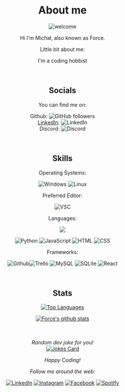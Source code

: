 <div align="center">

# About me
<p align="center"> <img src="https://readme-typing-svg.herokuapp.com?color=29CFDC&center=true&vCenter=true&width=500&height=100&lines=Front-End+Developer" alt="welcome" /> </p>
Hi I'm Michał, also known as Force.
</br>

Little bit about me:

I'm a coding hobbist

</br>

## Socials

You can find me on:

Github: ![GitHub followers](https://img.shields.io/github/followers/force-7?label=Followers&style=flat-square&logo=github)<br>
[LinkedIn](https://www.linkedin.com/in/michał-pawełczyk-7a55461b6/): ![LinkedIn](https://img.shields.io/badge/Name:-Michał%20Pawełczyk-blue?style=flat-square&logo=linkedin)<br>
Discord: ![Discord](https://img.shields.io/badge/Tag-Force%230761-blue?style=flat-square&logo=discord)<br>


</br>

## Skills

Operating Systems:

![Windows](https://img.shields.io/badge/OS-Win10-blue?style=flat-square&logo=windows)
![Linux](https://img.shields.io/badge/OS-Ubuntu-blue?style=flat-square&logo=ubuntu)

Preferred Editor:

![VSC](https://img.shields.io/badge/Editor-VSC-blue?style=flat-square&logo=visual-studio-code) 

Languages:

<p align="center">
  <a href="https://skillicons.dev">
    <img src="https://skillicons.dev/icons?i=git,kubernetes,docker,c,vim" />
  </a>
</p>

![Python](https://img.shields.io/badge/Code-Python-blue?style=flat-square&logo=python) ![JavaScript](https://img.shields.io/badge/Code-JavaScript-blue?style=flat-square&logo=javascript)  ![HTML](https://img.shields.io/badge/Code-HTML-blue?style=flat-square&logo=HTML) ![CSS](https://img.shields.io/badge/Code-CSS-blue?style=flat-square&logo=CSS) 

Frameworks:

![Github](https://img.shields.io/badge/Tool-Github-blue?style=flat-square&logo=github)![Trello](https://img.shields.io/badge/Tool-Trello-blue?style=flat-square&logo=trello) ![MySQL](https://img.shields.io/badge/Tool-MySQL-blue?style=flat-square&logo=MySQL) ![SQLite](https://img.shields.io/badge/Tool-SQLite-blue?style=flat-square&logo=SQLite) ![React](https://img.shields.io/badge/Tool-React-blue?style=flat-square&logo=React) 

</br>
</div>

<div align="center">

## Stats

[![Top Languages](https://github-readme-stats.vercel.app/api/top-langs/?username=Force-7&theme=tokyonight&layout=compact)](https://github.com/anuraghazra/github-readme-stats)

[![Force's github stats](https://github-readme-stats.vercel.app/api?username=Force-7&theme=tokyonight)](https://github.com/anuraghazra/github-readme-stats)

</br>
</br>
<i>Random dev joke for you!</i><br>
<a href="https://readme-jokes.vercel.app"><img align="center" src="https://readme-jokes.vercel.app/api?bgColor=%23073b4c&textColor=%2306d6a0&aColor=%2306d6a0&borderColor=%2306d6a0" alt="Jokes Card"></a>

<i>Happy Coding!</i>

<i>Follow me around the web:</i><br>



<a href="https://www.linkedin.com/in/michał-pawełczyk-7a55461b6/" target="_blank"><img src="https://img.shields.io/badge/LinkedIn-%230077B5.svg?&style=flat-square&logo=linkedin&logoColor=white" alt="LinkedIn"></a>
<a href="https://www.instagram.com/forcus7/"><img src="https://img.shields.io/badge/Instagram-%23E4405F.svg?&style=flat-square&logo=instagram&logoColor=white" alt="Instagram"></a>
<a href="https://www.facebook.com/profile.php?id=100000680847293" target="_blank"><img src="https://img.shields.io/badge/Facebook-%231877F2.svg?&style=flat-square&logo=facebook&logoColor=white" alt="Facebook"></a>
<a href="https://open.spotify.com/user/1173758352" target="_blank"><img src="https://img.shields.io/badge/Spotify-%231ED760.svg?&style=flat-square&logo=spotify&logoColor=white" alt="Spotify"></a>



</div>
